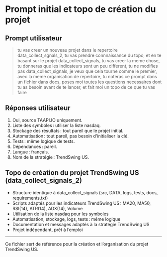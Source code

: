# Prompt initial et topo de création du projet

## Prompt utilisateur

> tu vas creer un nouveau projet dans le repertoire data_collect_sgnals_2, tu vas prendre connnaissance du topo, et en te basant sur le projet data_collect_signals, tu vas creer la meme chose, tu donneras que les indicateurs sont un peu different, tu ne modifies pas data_collect_signals, je veux que cela tourne comme le premier, avec la meme organisation de repertoire, tu noteras ce prompt dans un fichier dans docs, poses moi toutes les questions necessaires dont tu as besoin avant de te lancer, et fait moi un topo de ce que tu vas faire

## Réponses utilisateur

1. Oui, source TAAPI.IO uniquement.
2. Liste des symboles : utiliser la liste nasdaq.
3. Stockage des résultats : tout pareil que le projet initial.
4. Automatisation : tout pareil, pas besoin d'initialiser la clé.
5. Tests : même logique de tests.
6. Dépendances : pareil.
7. Langue : français.
8. Nom de la stratégie : TrendSwing US.

## Topo de création du projet TrendSwing US (data_collect_signals_2)

- Structure identique à data_collect_signals (src, DATA, logs, tests, docs, requirements.txt)
- Scripts adaptés pour les indicateurs TrendSwing US : MA20, MA50, RSI(14), ATR(14), ADX(14), Volume
- Utilisation de la liste nasdaq pour les symboles
- Automatisation, stockage, logs, tests : même logique
- Documentation et messages adaptés à la stratégie TrendSwing US
- Projet indépendant, prêt à l’emploi

---

Ce fichier sert de référence pour la création et l’organisation du projet TrendSwing US.
